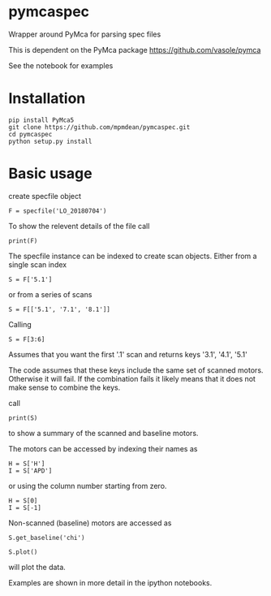 # pymcaspec
Wrapper around PyMca for parsing spec files

This is dependent on the PyMca package
https://github.com/vasole/pymca

See the notebook for examples

# Installation
```
pip install PyMca5  
git clone https://github.com/mpmdean/pymcaspec.git  
cd pymcaspec  
python setup.py install
``` 

# Basic usage 
create specfile object  
```
F = specfile('LO_20180704')
```

To show the relevent details of the file call  
```
print(F)
```

The specfile instance can be indexed to create scan objects. Either from a single scan index  
```
S = F['5.1']  
```
or from a series of scans 
```
S = F[['5.1', '7.1', '8.1']]
```

Calling  
```
S = F[3:6]  
```
Assumes that you want the first '.1' scan and returns keys '3.1', '4.1', '5.1'

The code assumes that these keys include the same set of scanned motors. Otherwise it will fail. If the combination fails it likely means that it does not make sense to combine the keys. 

call  
```
print(S)  
```
to show a summary of the scanned and baseline motors. 

The motors can be accessed by indexing their names as   
```
H = S['H']  
I = S['APD']  
```
or using the column number starting from zero.   
```
H = S[0]  
I = S[-1] 
```
Non-scanned (baseline) motors are accessed as  
```
S.get_baseline('chi')
```

```
S.plot()
```
will plot the data. 


Examples are shown in more detail in the ipython notebooks.
